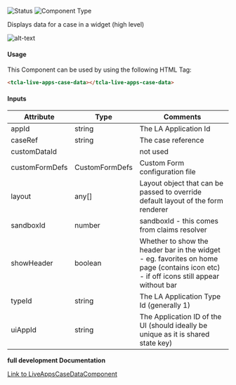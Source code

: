 
![Status][auto] ![Component Type][top] <!--Component Meta {"created_by":"JS", "reviewed_by":"JG", "last_modified_by":"JS", "comment":"init"} Component Meta -->


<p>Displays data for a case in a widget (high level)</p>

<p><img src="../Case-Data.png" alt="alt-text" class="img-responsive" title="Image"></p>



#### Usage


This Component can be used by using the following HTML Tag:

```html
<tcla-live-apps-case-data></tcla-live-apps-case-data>
```

#### Inputs

Attribute | Type | Comments
--- | --- | ---
appId | string | The LA Application Id
caseRef | string | The case reference
customDataId |  | not used
customFormDefs | CustomFormDefs | Custom Form configuration file
layout | any[] | Layout object that can be passed to override default layout of the form renderer
sandboxId | number | sandboxId - this comes from claims resolver
showHeader | boolean | Whether to show the header bar in the widget - eg. favorites on home page (contains icon etc) - if off icons still appear without bar
typeId | string | The LA Application Type Id (generally 1)
uiAppId | string | The Application ID of the UI (should ideally be unique as it is shared state key)


<b>full development Documentation</b>

[Link to LiveAppsCaseDataComponent](https://tibcosoftware.github.io/TCSTK-Angular/libdocs/tc-liveapps-lib/components/LiveAppsCaseDataComponent.html)


[auto]: https://img.shields.io/badge/Status-auto%20generated-lightgrey.svg?style=flat "auto generated"

[manually]: https://img.shields.io/badge/Status-manually%20created-yellow.svg?style=flat "manually created"

[draft]: https://img.shields.io/badge/Status-draft-red.svg?style=flat "draft"

[review]: https://img.shields.io/badge/Status-need%20review-yellowgreen.svg?style=flat "need review"

[review done]: https://img.shields.io/badge/Status-review%20done-green.svg?style=flat "review done"

[finalized]: https://img.shields.io/badge/Status-finalized-brightgreen.svg?style=flat "finalized"

[top]: https://img.shields.io/badge/Component%20Type-Top-blue.svg?style=flat "top Component"

[major]: https://img.shields.io/badge/Component%20Type-major%20Component-blue.svg?style=flat "major Component"

[minor]: https://img.shields.io/badge/Component%20Type-minor%20Component-blue.svg?style=flat "minor Component"


